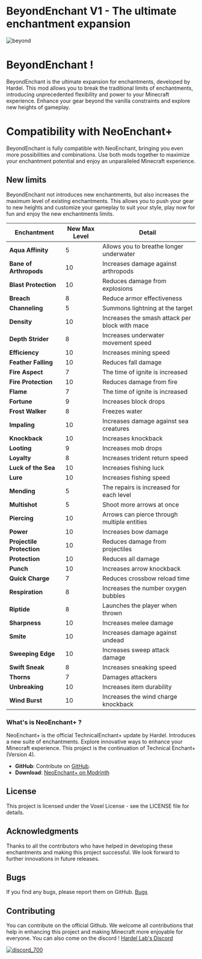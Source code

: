 # BeyondEnchant V1 - The ultimate enchantment expansion
![beyond](https://github.com/Hardel-DW/BeyondEnchant/assets/42413417/d107bc40-c48c-47b2-91eb-8a012a55c95c)

# BeyondEnchant !
BeyondEnchant is the ultimate expansion for enchantments, developed by Hardel. This mod allows you to break the traditional limits of enchantments, introducing unprecedented flexibility and power to your Minecraft experience. Enhance your gear beyond the vanilla constraints and explore new heights of gameplay.

# Compatibility with NeoEnchant+
BeyondEnchant is fully compatible with NeoEnchant, bringing you even more possibilities and combinations. Use both mods together to maximize your enchantment potential and enjoy an unparalleled Minecraft experience.

## New limits
BeyondEnchant not introduces new enchantments, but also increases the maximum level of existing enchantments. This allows you to push your gear to new heights and customize your gameplay to suit your style, play now for fun and enjoy the new enchantments limits.

| Enchantment |  New Max Level | Detail |
| --- | --- | --- |
| **Aqua Affinity** | 5 | Allows you to breathe longer underwater |
| **Bane of Arthropods** | 10 | Increases damage against arthropods |
| **Blast Protection** | 10 | Reduces damage from explosions |
| **Breach** | 8 | Reduce armor effectiveness |
| **Channeling** | 5 | Summons lightning at the target |
| **Density** | 10 | Increases the smash attack per block with mace |
| **Depth Strider** | 8 | Increases underwater movement speed |
| **Efficiency** | 10 | Increases mining speed |
| **Feather Falling** | 10 | Reduces fall damage |
| **Fire Aspect** | 7 | The time of ignite is increased |
| **Fire Protection** | 10 | Reduces damage from fire |
| **Flame** | 7 | The time of ignite is increased |
| **Fortune** | 9 | Increases block drops |
| **Frost Walker** | 8 | Freezes water |
| **Impaling** | 10 | Increases damage against sea creatures |
| **Knockback** | 10 | Increases knockback |
| **Looting** | 9 | Increases mob drops |
| **Loyalty** | 8 | Increases trident return speed |
| **Luck of the Sea** | 10 | Increases fishing luck |
| **Lure** | 10 | Increases fishing speed |
| **Mending** | 5 | The repairs is increased for each level |
| **Multishot** | 5 | Shoot more arrows at once |
| **Piercing** | 10 | Arrows can pierce through multiple entities |
| **Power** | 10 | Increases bow damage |
| **Projectile Protection** | 10 | Reduces damage from projectiles |
| **Protection** | 10 | Reduces all damage |
| **Punch** | 10 | Increases arrow knockback |
| **Quick Charge** | 7 | Reduces crossbow reload time |
| **Respiration** | 8 | Increases the number oxygen bubbles |
| **Riptide** | 8 | Launches the player when thrown |
| **Sharpness** | 10 | Increases melee damage |
| **Smite** | 10 | Increases damage against undead |
| **Sweeping Edge** | 10 | Increases sweep attack damage |
| **Swift Sneak** | 8 | Increases sneaking speed |
| **Thorns** | 7 | Damages attackers |
| **Unbreaking** | 10 | Increases item durability |
| **Wind Burst** | 10 | Increases the wind charge knockback |


### What's is NeoEnchant+ ?
NeoEnchant+ is the official TechnicalEnchant+ update by Hardel. Introduces a new suite of enchantments. Explore innovative ways to enhance your Minecraft experience. This project is the continuation of Technical Enchant+ (Version 4).
- **GitHub**: Contribute on [GitHub](https://github.com/Hardel-DW/NeoEnchant).
- **Download**: [NeoEnchant+ on Modrinth](https://modrinth.com/datapack/neoenchant)

## License
This project is licensed under the Voxel License - see the LICENSE file for details.

## Acknowledgments
Thanks to all the contributors who have helped in developing these enchantments and making this project successful. We look forward to further innovations in future releases.

## Bugs
If you find any bugs, please report them on GitHub.
[Bugs](https://github.com/Hardel-DW/BeyondEnchant/issues)

## Contributing
You can contribute on the official Github. We welcome all contributions that help in enhancing this project and making Minecraft more enjoyable for everyone.
You can also come on the discord ! [Hardel Lab's Discord](https://discord.gg/mVpYB6kF93)  


[![discord_700](https://github.com/Hardel-DW/NeoEnchant/assets/42413417/d36d60d5-18f7-40e0-9d2d-dc610f6d42a5)](https://discord.gg/mVpYB6kF93)  
